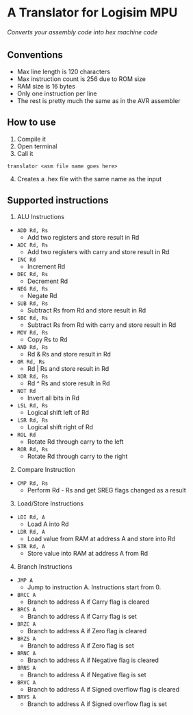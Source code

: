 # A Translator for Logisim MPU
###### Converts your assembly code into hex machine code

## Conventions
* Max line length is 120 characters
* Max instruction count is 256 due to ROM size
* RAM size is 16 bytes
* Only one instruction per line
* The rest is pretty much the same as in the AVR assembler
## How to use
1. Compile it
2. Open terminal
3. Call it
```
translator <asm file name goes here>
```
4. Creates a .hex file with the same name as the input
## Supported instructions

1. ALU Instructions
  * ```ADD Rd, Rs```
    * Add two registers and store result in Rd
  * ```ADC Rd, Rs```
    * Add two registers with carry and store result in Rd
  * ```INC Rd```
    * Increment Rd
  * ```DEC Rd, Rs```
    * Decrement Rd
  * ```NEG Rd, Rs```
    * Negate Rd
  * ```SUB Rd, Rs```
    * Subtract Rs from Rd and store result in Rd
  * ```SBC Rd, Rs```
    * Subtract Rs from Rd with carry and store result in Rd
  * ```MOV Rd, Rs```
    * Copy Rs to Rd
  * ```AND Rd, Rs```
    * Rd & Rs and store result in Rd
  * ```OR Rd, Rs```
    * Rd | Rs and store result in Rd
  * ```XOR Rd, Rs```
    * Rd ^ Rs and store result in Rd
  * ```NOT Rd```
    * Invert all bits in Rd
  * ```LSL Rd, Rs```
    * Logical shift left of Rd
  * ```LSR Rd, Rs```
    * Logical shift right of Rd
  * ```ROL Rd```
    * Rotate Rd through carry to the left
  * ```ROR Rd, Rs```
    * Rotate Rd through carry to the right
2. Compare Instruction
  * ```CMP Rd, Rs ```
    * Perform Rd - Rs and get SREG flags changed as a result
3. Load/Store Instructions
  * ```LDI Rd, A ```
    * Load A into Rd
  * ```LDR Rd, A``` 
    * Load value from RAM at address A and store into Rd
  * ```STR Rd, A```
    * Store value into RAM at address A from Rd
4. Branch Instructions
  * ```JMP A```
    * Jump to instruction A. Instructions start from 0.
  * ```BRCC A```
    * Branch to address A if Carry flag is cleared
  * ```BRCS A```
    * Branch to address A if Carry flag is set
  * ```BRZC A```
    * Branch to address A if Zero flag is cleared
  * ```BRZS A```
    * Branch to address A if Zero flag is set
  * ```BRNC A```
    * Branch to address A if Negative flag is cleared
  * ```BRNS A```
    * Branch to address A if Negative flag is set
  * ```BRVC A```
    * Branch to address A if Signed overflow flag is cleared
  * ```BRVS A```
    * Branch to address A if Signed overflow flag is set

